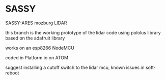 # SASSY
SASSY-ARES mozburg LIDAR

this branch is the working prototype of the lidar code using pololus library
based on the adafruit library

works on an esp8266 NodeMCU

coded in Platform.io on ATOM


suggest installing a cutoff switch to the lidar mcu, known issues in soft-reboot
